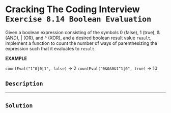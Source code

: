 # Cracking The Coding Interview `Exercise 8.14 Boolean Evaluation`

Given a boolean expression consisting of the symbols 0 (false), 1 (true), & (AND), | (OR), and ^ (XOR), and a desired boolean result value `result`, implement a function to count the number of ways of parenthesizing the expression such that it evaluates to `result`.

**EXAMPLE**

`countEval("1^0|0|1", false)` -> 2
`countEval("0&0&0&1^1|0", true)` -> 10

## `Description`

---

## `Solution`